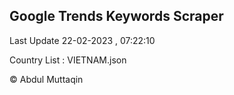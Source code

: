 

## Google Trends Keywords Scraper 
 
Last Update 22-02-2023 , 07:22:10

Country List :
VIETNAM.json



© Abdul Muttaqin 
